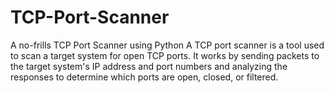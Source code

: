 # TCP-Port-Scanner
A no-frills TCP Port Scanner using Python
A TCP port scanner is a tool used to scan a target system for open TCP ports. It works by sending packets to the target system's IP address and port numbers and analyzing the responses to determine which ports are open, closed, or filtered.
